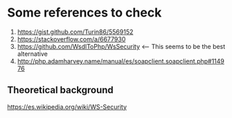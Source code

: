 # Some references to check

1. https://gist.github.com/Turin86/5569152
2. https://stackoverflow.com/a/6677930
3. https://github.com/WsdlToPhp/WsSecurity <-- This seems to be the best alternative
4. http://php.adamharvey.name/manual/es/soapclient.soapclient.php#114976

## Theoretical background

https://es.wikipedia.org/wiki/WS-Security